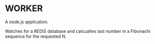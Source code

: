 # WORKER

A node.js application.

Watches for a REDIS database and calcualtes last number in a Fibonachi sequence for the requested N.
